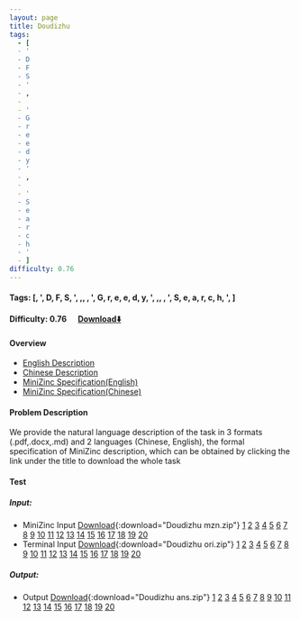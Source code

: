 ```yaml
---
layout: page
title: Doudizhu
tags:
  - [
  - '
  - D
  - F
  - S
  - '
  - ,
  -  
  - '
  - G
  - r
  - e
  - e
  - d
  - y
  - '
  - ,
  -  
  - '
  - S
  - e
  - a
  - r
  - c
  - h
  - '
  - ]
difficulty: 0.76
---
```


#### Tags: [, ', D, F, S, ', ,,  , ', G, r, e, e, d, y, ', ,,  , ', S, e, a, r, c, h, ', ]
#### Difficulty: 0.76 &nbsp;&nbsp;&nbsp;&nbsp; [Download⬇️](../../dataset/Doudizhu.zip)
#### Overview
- [English Description](../../dataset/Doudizhu/task_e.pdf)
- [Chinese Description](../../dataset/Doudizhu/task_c.pdf)
- [MiniZinc Specification(English)](../../dataset/Doudizhu/task_e_mzn.txt)
- [MiniZinc Specification(Chinese)](../../dataset/Doudizhu/task_c_mzn.txt)

#### Problem Description
We provide the natural language description of the task in 3 formats (.pdf,.docx,.md) and 2 languages (Chinese, English), the formal specification of MiniZinc description, which can be obtained by clicking the link under the title to download the whole task
#### Test
##### Input:
- MiniZinc Input [Download](../../dataset/Doudizhu/tests/mzn_form.zip){:download="Doudizhu mzn.zip"} [1](../../dataset/Doudizhu/tests/mzn_form/1_dzn.txt) [2](../../dataset/Doudizhu/tests/mzn_form/2_dzn.txt) [3](../../dataset/Doudizhu/tests/mzn_form/3_dzn.txt) [4](../../dataset/Doudizhu/tests/mzn_form/4_dzn.txt) [5](../../dataset/Doudizhu/tests/mzn_form/5_dzn.txt) [6](../../dataset/Doudizhu/tests/mzn_form/6_dzn.txt) [7](../../dataset/Doudizhu/tests/mzn_form/7_dzn.txt) [8](../../dataset/Doudizhu/tests/mzn_form/8_dzn.txt) [9](../../dataset/Doudizhu/tests/mzn_form/9_dzn.txt) [10](../../dataset/Doudizhu/tests/mzn_form/10_dzn.txt) [11](../../dataset/Doudizhu/tests/mzn_form/11_dzn.txt) [12](../../dataset/Doudizhu/tests/mzn_form/12_dzn.txt) [13](../../dataset/Doudizhu/tests/mzn_form/13_dzn.txt) [14](../../dataset/Doudizhu/tests/mzn_form/14_dzn.txt) [15](../../dataset/Doudizhu/tests/mzn_form/15_dzn.txt) [16](../../dataset/Doudizhu/tests/mzn_form/16_dzn.txt) [17](../../dataset/Doudizhu/tests/mzn_form/17_dzn.txt) [18](../../dataset/Doudizhu/tests/mzn_form/18_dzn.txt) [19](../../dataset/Doudizhu/tests/mzn_form/19_dzn.txt) [20](../../dataset/Doudizhu/tests/mzn_form/20_dzn.txt) 
- Terminal Input [Download](../../dataset/Doudizhu/tests/origin_form.zip){:download="Doudizhu ori.zip"} [1](../../dataset/Doudizhu/tests/origin_form/1.in) [2](../../dataset/Doudizhu/tests/origin_form/2.in) [3](../../dataset/Doudizhu/tests/origin_form/3.in) [4](../../dataset/Doudizhu/tests/origin_form/4.in) [5](../../dataset/Doudizhu/tests/origin_form/5.in) [6](../../dataset/Doudizhu/tests/origin_form/6.in) [7](../../dataset/Doudizhu/tests/origin_form/7.in) [8](../../dataset/Doudizhu/tests/origin_form/8.in) [9](../../dataset/Doudizhu/tests/origin_form/9.in) [10](../../dataset/Doudizhu/tests/origin_form/10.in) [11](../../dataset/Doudizhu/tests/origin_form/11.in) [12](../../dataset/Doudizhu/tests/origin_form/12.in) [13](../../dataset/Doudizhu/tests/origin_form/13.in) [14](../../dataset/Doudizhu/tests/origin_form/14.in) [15](../../dataset/Doudizhu/tests/origin_form/15.in) [16](../../dataset/Doudizhu/tests/origin_form/16.in) [17](../../dataset/Doudizhu/tests/origin_form/17.in) [18](../../dataset/Doudizhu/tests/origin_form/18.in) [19](../../dataset/Doudizhu/tests/origin_form/19.in) [20](../../dataset/Doudizhu/tests/origin_form/20.in) 

##### Output:
- Output [Download](../../dataset/Doudizhu/tests/ans.zip){:download="Doudizhu ans.zip"} [1](../../dataset/Doudizhu/tests/ans/1_out.txt) [2](../../dataset/Doudizhu/tests/ans/2_out.txt) [3](../../dataset/Doudizhu/tests/ans/3_out.txt) [4](../../dataset/Doudizhu/tests/ans/4_out.txt) [5](../../dataset/Doudizhu/tests/ans/5_out.txt) [6](../../dataset/Doudizhu/tests/ans/6_out.txt) [7](../../dataset/Doudizhu/tests/ans/7_out.txt) [8](../../dataset/Doudizhu/tests/ans/8_out.txt) [9](../../dataset/Doudizhu/tests/ans/9_out.txt) [10](../../dataset/Doudizhu/tests/ans/10_out.txt) [11](../../dataset/Doudizhu/tests/ans/11_out.txt) [12](../../dataset/Doudizhu/tests/ans/12_out.txt) [13](../../dataset/Doudizhu/tests/ans/13_out.txt) [14](../../dataset/Doudizhu/tests/ans/14_out.txt) [15](../../dataset/Doudizhu/tests/ans/15_out.txt) [16](../../dataset/Doudizhu/tests/ans/16_out.txt) [17](../../dataset/Doudizhu/tests/ans/17_out.txt) [18](../../dataset/Doudizhu/tests/ans/18_out.txt) [19](../../dataset/Doudizhu/tests/ans/19_out.txt) [20](../../dataset/Doudizhu/tests/ans/20_out.txt) 

